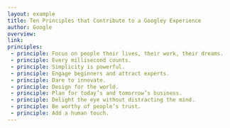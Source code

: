 ```yaml
---
layout: example
title: Ten Principles that Contribute to a Googley Experience
author: Google
overview:
link:
principles:
 - principle: Focus on people their lives, their work, their dreams.
 - principle: Every millisecond counts.
 - principle: Simplicity is powerful.
 - principle: Engage beginners and attract experts.
 - principle: Dare to innovate.
 - principle: Design for the world.
 - principle: Plan for today’s and tomorrow’s business.
 - principle: Delight the eye without distracting the mind.
 - principle: Be worthy of people’s trust.
 - principle: Add a human touch.
---
```

